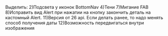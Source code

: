 Выделить:
2)Подсвета у иконок BottomNav
4)Тени
7)Мигание FAB
8)Исправить вид Alert при нажатии на кнопку закончить деталь на кастомный Alert.
11)Версия от 26 api. Если делать ранее, то надо менять способ получения даты
12)Возможность передвигаться внутри изображения